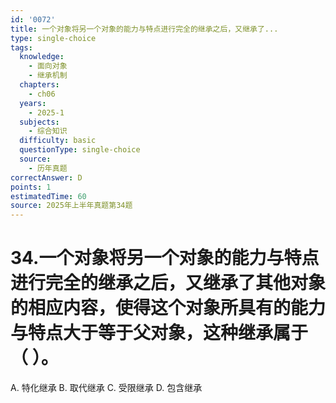 ```yaml
---
id: '0072'
title: 一个对象将另一个对象的能力与特点进行完全的继承之后，又继承了...
type: single-choice
tags:
  knowledge:
    - 面向对象
    - 继承机制
  chapters:
    - ch06
  years:
    - 2025-1
  subjects:
    - 综合知识
  difficulty: basic
  questionType: single-choice
  source:
    - 历年真题
correctAnswer: D
points: 1
estimatedTime: 60
source: 2025年上半年真题第34题
---
```

# 34.一个对象将另一个对象的能力与特点进行完全的继承之后，又继承了其他对象的相应内容，使得这个对象所具有的能力与特点大于等于父对象，这种继承属于（ ）。

A. 特化继承
B. 取代继承
C. 受限继承
D. 包含继承
